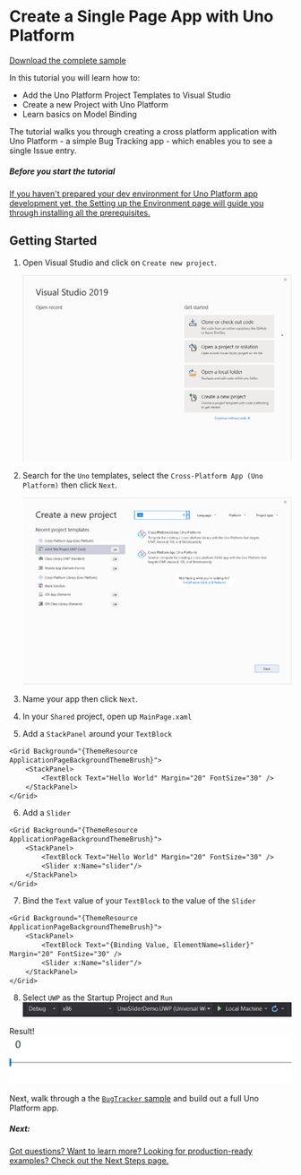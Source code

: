 # Create a Single Page App with Uno Platform

[Download the complete sample](https://github.com/nventive/uno.GettingStartedTutorial)

In this tutorial you will learn how to:

- Add the Uno Platform Project Templates to Visual Studio
- Create a new Project with Uno Platform
- Learn basics on Model Binding

The tutorial walks you through creating a cross platform application with Uno Platform - a simple Bug Tracking app - which enables you to see a single Issue entry.

<div class="NOTE alert alert-info">
<h5>Before you start the tutorial</h5>

[If you haven't prepared your dev environment for Uno Platform app development yet, the Setting up the Environment page will guide you through installing all the prerequisites.](get-started.md)

</div>

## Getting Started

1. Open Visual Studio and click on `Create new project`. 

    ![](Assets/tutorial01/newproject1.PNG)

2. Search for the `Uno` templates, select the `Cross-Platform App (Uno Platform)` then click `Next`.

    ![](Assets/tutorial01/newproject2.PNG)

3. Name your app then click `Next`.

4. In your `Shared` project, open up `MainPage.xaml`

5. Add a `StackPanel` around your `TextBlock`
``` xaml
<Grid Background="{ThemeResource ApplicationPageBackgroundThemeBrush}">
    <StackPanel>
        <TextBlock Text="Hello World" Margin="20" FontSize="30" />
    </StackPanel>
</Grid>
```
6. Add a `Slider`
``` xaml
<Grid Background="{ThemeResource ApplicationPageBackgroundThemeBrush}">
    <StackPanel>
        <TextBlock Text="Hello World" Margin="20" FontSize="30" />
        <Slider x:Name="slider"/>
    </StackPanel>
</Grid>
```
7. Bind the `Text` value of your `TextBlock` to the value of the `Slider`
``` xaml
<Grid Background="{ThemeResource ApplicationPageBackgroundThemeBrush}">
    <StackPanel>
        <TextBlock Text="{Binding Value, ElementName=slider}" Margin="20" FontSize="30" />
        <Slider x:Name="slider"/>
    </StackPanel>
</Grid>
```
8. Select `UWP` as the Startup Project and `Run`  
![build-uwp](Assets/build-uwp.JPG)  

Result!  
![uwp-slider-demo](Assets/uwp-slider-demo.gif)

Next, walk through a the [`BugTracker` sample](getting-started-tutorial-2.md) and build out a full Uno Platform app. 
<div class="NOTE alert alert-info">
<h5>Next:</h5>

[Got questions? Want to learn more? Looking for production-ready examples? Check out the Next Steps page.](get-started-next-steps.md) 

</div>
